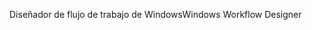 <span data-ttu-id="420a8-101">Diseñador de flujo de trabajo de Windows</span><span class="sxs-lookup"><span data-stu-id="420a8-101">Windows Workflow Designer</span></span>